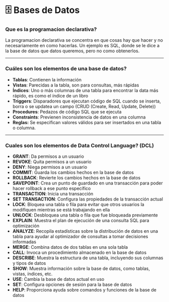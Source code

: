 # 🗄️ Bases de Datos

### Que es la programacion declarativa?

La programacion declarativa se concentra en que cosas hay que hacer y no necesariamente en como hacerlas. Un ejemplo es SQL, donde se le dice a la base de datos que datos queremos, pero no como obtenerlos.

---

### Cuáles son los elementos de una base de datos?

- **Tablas**: Contienen la información
- **Vistas**: Parecidas a la tabla, son para consultas, más rápidas
- **Índices**: Uno o más columnas de una tabla para encontrar la data más rápido, es como el índice de un libro
- **Triggers**: Disparadores que ejecutan código de SQL cuando se inserta, borra o se updatea un campo (CRUD (Create, Read, Update, Delete))
- **Procedures**: Pedazos de código SQL que se ejecuta
- **Constraints**: Previenen inconsistencia de datos en una columna
- **Reglas:** Se especifican valores válidos para ser insertados en una tabla o columna.

---

### Cuales son los elementos de Data Control Language? (DCL)

- **GRANT**: Da permisos a un usuario
- **REVOKE**: Quita permisos a un usuario
- **DENY**: Niega permisos a un usuario
- **COMMIT**: Guarda los cambios hechos en la base de datos
- **ROLLBACK**: Revierte los cambios hechos en la base de datos
- **SAVEPOINT**: Crea un punto de guardado en una transacción para poder hacer rollback a ese punto específico
- **TRANSACTION**: Inicia una transacción
- **SET TRANSACTION**: Configura las propiedades de la transacción actual
- **LOCK**: Bloquea una tabla o fila para evitar que otros usuarios la modifiquen mientras se está trabajando en ella
- **UNLOCK**: Desbloquea una tabla o fila que fue bloqueada previamente
- **EXPLAIN**: Muestra el plan de ejecución de una consulta SQL para optimización
- **ANALYZE**: Recopila estadísticas sobre la distribución de datos en una tabla para ayudar al optimizador de consultas a tomar decisiones informadas
- **MERGE**: Combina datos de dos tablas en una sola tabla
- **CALL**: Invoca un procedimiento almacenado en la base de datos
- **DESCRIBE**: Muestra la estructura de una tabla, incluyendo sus columnas y tipos de datos
- **SHOW**: Muestra información sobre la base de datos, como tablas, vistas, índices, etc.
- **USE**: Cambia la base de datos actual en uso
- **SET**: Configura opciones de sesión para la base de datos
- **HELP**: Proporciona ayuda sobre comandos y funciones de la base de datos